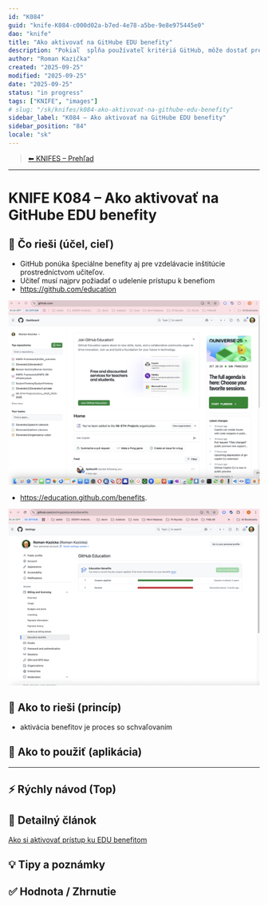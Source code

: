 ```yaml
---
id: "K084"
guid: "knife-K084-c000d02a-b7ed-4e78-a5be-9e8e975445e0"
dao: "knife"
title: "Ako aktivovať na GitHube EDU benefity"
description: "Pokiaľ  spĺňa používateľ kritériá GitHub, môže dostať pre seba pre svoj profil status člena EDU organizácie. Má to viaceroo výhod ako Sites pre privátne repositáre, čo by stálo 3€/mesiac. Detailnejšie v inom Knife. V tomto príspevku je samotná aktivácia týchto benefitov"
author: "Roman Kazička"
created: "2025-09-25"
modified: "2025-09-25"
date: "2025-09-25"
status: "in progress"
tags: ["KNIFE", "images"]
# slug: "/sk/knifes/k084-ako-aktivovat-na-githube-edu-benefity"
sidebar_label: "K084 – Ako aktivovať na GitHube EDU benefity"
sidebar_position: "84"
locale: "sk"
---
```

<!-- body:start -->

<!-- nav:knifes -->
> [⬅ KNIFES – Prehľad](../overview.md)
---
# KNIFE K084 – Ako aktivovať na GitHube EDU benefity

## 🎯 Čo rieši (účel, cieľ)
- GitHub ponúka špeciálne benefity aj pre vzdelávacie inštitúcie prostredníctvom učiteľov.
- Učiteľ musí najprv požiadať o udelenie prístupu k benefiom
- https://github.com/education 
<img src="./img/RKA-Dashboard.png" width="600" alt="Step 1" />

- https://education.github.com/benefits.
<img src="./img/RKA-EDU-Benefits.png" width="600" alt="Step 1" />

## 🧩 Ako to rieši (princíp)

- aktivácia benefitov je proces so schvaľovaním

## 🧪 Ako to použiť (aplikácia)

---

## ⚡ Rýchly návod (Top)

## 📜 Detailný článok
[Ako si aktivovať prístup ku EDU benefitom](./GHEDU_Faculty_Benefits.md)
## 💡 Tipy a poznámky

## ✅ Hodnota / Zhrnutie
